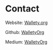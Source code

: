 # Contact

Website: [Wallety.org](https://www.wallety.org)

Github: [WalletyOrg](https://www.github.com/WalletyOrg)

Medium: [WalletyOrg](https://www.walletyorg.medium.com)
